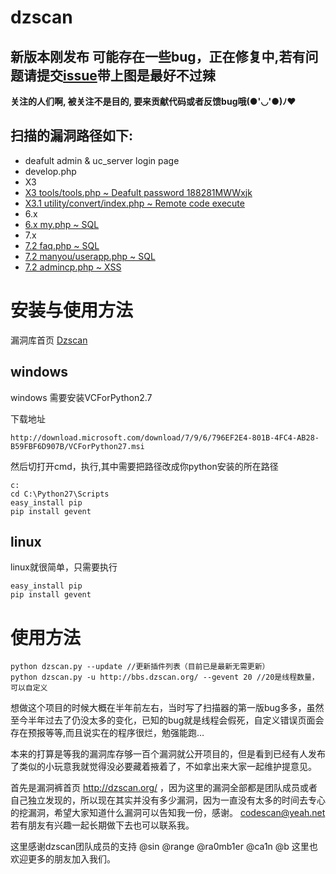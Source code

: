 # dzscan

## 新版本刚发布 可能存在一些bug，正在修复中,若有问题请提交[issue](https://github.com/code-scan/dzscan/issues)带上图是最好不过辣
**关注的人们啊, 被关注不是目的, 要来贡献代码或者反馈bug哦(●'◡'●)ﾉ♥**
## 扫描的漏洞路径如下:
- deafult admin & uc_server login page
- develop.php
- X3
 - [X3 tools/tools.php  ~ Deafult password 188281MWWxjk](https://www.bugscan.net/#!/n/449)
 - [X3.1 utility/convert/index.php ~ Remote code execute](https://www.sebug.net/vuldb/ssvid-61217)
- 6.x
 - [6.x my.php ~ SQL ](http://www.wooyun.org/bugs/wooyun-2014-080359)
- 7.x
 - [7.2 faq.php ~ SQL](https://www.bugscan.net/#!/n/118)
 - [7.2 manyou/userapp.php ~ SQL](http://www.venustech.com.cn/NewsInfo/124/6791.Html)
 - [7.2 admincp.php ~ XSS](https://www.bugscan.net/#!/n/141)

# 安装与使用方法
漏洞库首页 [Dzscan](http://dzscan.org/)
## windows
windows 需要安装VCForPython2.7

下载地址
```
http://download.microsoft.com/download/7/9/6/796EF2E4-801B-4FC4-AB28-B59FBF6D907B/VCForPython27.msi
```
然后切打开cmd，执行,其中需要把路径改成你python安装的所在路径
```
c:
cd C:\Python27\Scripts
easy_install pip
pip install gevent
```
## linux
linux就很简单，只需要执行
```
easy_install pip
pip install gevent
```

# 使用方法
```
python dzscan.py --update //更新插件列表（目前已是最新无需更新）
python dzscan.py -u http://bbs.dzscan.org/ --gevent 20 //20是线程数量，可以自定义
```


想做这个项目的时候大概在半年前左右，当时写了扫描器的第一版bug多多，虽然至今半年过去了仍没太多的变化，已知的bug就是线程会假死，自定义错误页面会存在预报等等,而且说实在的程序很烂，勉强能跑…

本来的打算是等我的漏洞库存够一百个漏洞就公开项目的，但是看到已经有人发布了类似的小玩意我就觉得没必要藏着掖着了，不如拿出来大家一起维护提意见。 

首先是漏洞裤首页 http://dzscan.org/ ，因为这里的漏洞全部都是团队成员或者自己独立发现的，所以现在其实并没有多少漏洞，因为一直没有太多的时间去专心的挖漏洞，希望大家知道什么漏洞可以告知我一份，感谢。 
codescan@yeah.net  若有朋友有兴趣一起长期做下去也可以联系我。 

这里感谢dzscan团队成员的支持 @sin @range  @ra0mb1er @ca1n @b 这里也欢迎更多的朋友加入我们。 


